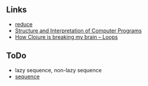 ## Links

* [reduce](https://clojuredocs.org/clojure.core/reduce)
* [Structure and Interpretation of Computer Programs](https://mitpress.mit.edu/sicp/)
* [How Clojure is breaking my brain – Loops](https://proctorit.wordpress.com/2012/07/30/how-clojure-is-breaking-my-brain-loops/)


## ToDo

* lazy sequence, non-lazy sequence
* [sequence](http://clojure.org/reference/sequences)
